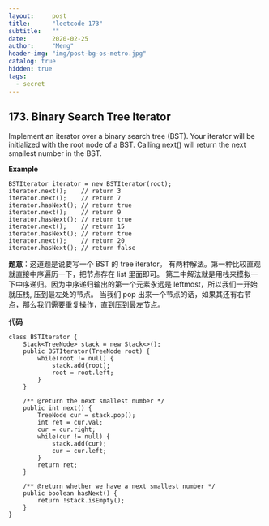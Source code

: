 ```yaml
---
layout:     post
title:      "leetcode 173"
subtitle:   ""
date:       2020-02-25
author:     "Meng"
header-img: "img/post-bg-os-metro.jpg"
catalog: true
hidden: true
tags:
  - secret
---
```


## 173. Binary Search Tree Iterator
Implement an iterator over a binary search tree (BST). Your iterator will be initialized with the root node of a BST.
Calling next() will return the next smallest number in the BST.


**Example**

```
BSTIterator iterator = new BSTIterator(root);
iterator.next();    // return 3
iterator.next();    // return 7
iterator.hasNext(); // return true
iterator.next();    // return 9
iterator.hasNext(); // return true
iterator.next();    // return 15
iterator.hasNext(); // return true
iterator.next();    // return 20
iterator.hasNext(); // return false
```

**题意**：这道题是说要写一个 BST 的 tree iterator。 有两种解法。第一种比较直观就直接中序遍历一下，把节点存在 list 里面即可。 第二中解法就是用栈来模拟一下中序递归。因为中序递归输出的第一个元素永远是 leftmost，所以我们一开始就压栈, 压到最左处的节点。 当我们 pop 出来一个节点的话，如果其还有右节点，那么我们需要重复操作，直到压到最左节点。

**代码**
```
class BSTIterator {
    Stack<TreeNode> stack = new Stack<>();
    public BSTIterator(TreeNode root) {
        while(root != null) {
            stack.add(root);
            root = root.left;
        }
    }

    /** @return the next smallest number */
    public int next() {
        TreeNode cur = stack.pop();
        int ret = cur.val;
        cur = cur.right;
        while(cur != null) {
            stack.add(cur);
            cur = cur.left;
        }
        return ret;
    }

    /** @return whether we have a next smallest number */
    public boolean hasNext() {
        return !stack.isEmpty();
    }
}
```
